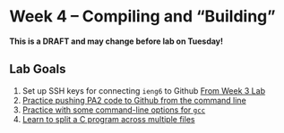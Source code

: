 # Week 4 – Compiling and “Building”

**This is a DRAFT and may change before lab on Tuesday!**

## Lab Goals

1. Set up SSH keys for connecting `ieng6` to Github [From Week 3 Lab](https://ucsd-cse29.github.io/fa24/week3/index.html#41---setting-up-ssh-keys-for-github)
2. [Practice pushing PA2 code to Github from the command line](./push-pa2-code.html)
4. [Practice with some command-line options for `gcc`](./asan.html)
3. [Learn to split a C program across multiple files]()

